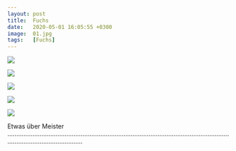 ```yaml
---
layout: post
title:  Fuchs
date:   2020-05-01 16:05:55 +0300
image:  01.jpg
tags:   [Fuchs]
---
```


![]({{site.baseurl}}/img/00.jpg)

![]({{site.baseurl}}/img/fox2.jpg)

![]({{site.baseurl}}/img/fox3.jpg)

![]({{site.baseurl}}/img/fox4.jpg)

![]({{site.baseurl}}/img/fox5.jpg)

Etwas über Meister ......................................................................................................................................................................
